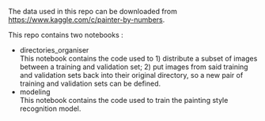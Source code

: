 The data used in this repo can be downloaded from https://www.kaggle.com/c/painter-by-numbers.

This repo contains two notebooks :
- directories_organiser<br>This notebook contains the code used to 1) distribute a subset of images between a training and validation set; 2) put images from said training and validation sets back into their original directory, so a new pair of training and validation sets can be defined.
- modeling<br>This notebook contains the code used to train the painting style recognition model.
